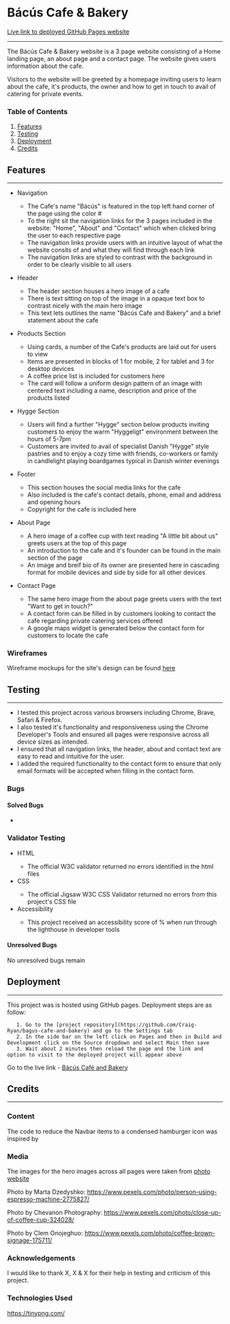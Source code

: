 # Bácús Cafe & Bakery
[Live link to deployed GitHub Pages website](https://craig-ryan.github.io/bagus-cafe-and-bakery/)
<hr>
The Bácús Cafe & Bakery website is a 3 page website consisting of a Home landing page, an about page and a contact page. The website gives users information about the cafe.

Visitors to the website will be greeted by a homepage inviting users to learn about the cafe, it's products, the owner and how to get in touch to avail of catering for private events.

<!-- Am I responsive img here -->

### Table of Contents
1. [Features](#features)
2. [Testing](#testing)
3. [Deployment](#deployment)
4. [Credits](#credits)

## Features
<hr>
<ul>
    <li>Navigation</li>
        <ul>
            <li>The Cafe's name "Bácús" is featured in the top left hand corner of the page using the color #</li>
            <li>To the right sit the navigation links for the 3 pages included in the website: "Home", "About" and "Contact" which when clicked bring the user to each respective page</li>
            <li>The navigation links provide users with an intuitive layout of what the website consits of and what they will find through each link</li>
            <li>The navigation links are styled to contrast with the background in order to be clearly visible to all users</li>
        </ul>
</ul>

<!-- Img of navbar here -->

<ul>
    <li>Header</li>
        <ul>
            <li>The header section houses a hero image of a cafe</li>
            <li>There is text sitting on top of the image in a opaque text box to contrast nicely with the main hero image</li>
            <li>This text lets outlines the name "Bácús Cafe and Bakery" and a brief statement about the cafe</li>
        </ul>
</ul>

<!-- Img of header here -->

<ul>
    <li>Products Section</li>
    <ul>
        <li>Using cards, a number of the Cafe's products are laid out for users to view</li>
        <li>Items are presented in blocks of 1 for mobile, 2 for tablet and 3 for desktop devices</li>
        <li>A coffee price list is included for customers here</li>
        <li>The card will follow a uniform design pattern of an image with centered text including a name, description and price of the products listed</li>
    </ul>
</ul>
<ul>
    <li>Hygge Section</li>
    <ul>
        <li>Users will find a further "Hygge" section below products inviting customers to enjoy the warm "Hyggeligt" environment between the hours of 5-7pm</li>
        <li>Customers are invited to avail of specialist Danish "Hygge" style pastries and to enjoy a cozy time with friends, co-workers or family in candlelight playing boardgames typical in Danish winter evenings</li>
    </ul>
</ul>
<!-- Add products section image here -->
<ul>
    <li>Footer</li>
    <ul>
        <li>This section houses the social media links for the cafe</li>
        <li>Also included is the cafe's contact details, phone, email and address and opening hours</li>
        <li>Copyright for the cafe is included here</li>
    </ul>
</ul>
<!-- Footer img here -->
<ul>
    <li>About Page</li>
    <ul>
        <li>A hero image of a coffee cup with text reading "A little bit about us" greets users at the top of this page</li>
        <li>An introduction to the cafe and it's founder can be found in the main section of the page</li>
        <li>An image and breif bio of its owner are presented here in cascading format for mobile devices and side by side for all other devices</li>
    </ul>
</ul>
<!-- About img here -->
<ul>
    <li>Contact Page</li>
    <ul>
        <li>The same hero image from the about page greets users with the text "Want to get in touch?"</li>
        <li>A contact form can be filled in by customers looking to contact the cafe regarding private catering services offered</li>
        <li>A google maps widget is generated below the contact form for customers to locate the cafe</li>
    </ul>
</ul>

### Wireframes
Wireframe mockups for the site's design can be found [here](link.to.wireframes)
<!-- Contact page img here -->

## Testing
<hr>
<ul>
    <li>I tested this project across various browsers including Chrome, Brave, Safari & Firefox.</li>
    <li>I also tested it's functionality and responsiveness using the Chrome Developer's Tools and ensured all pages were responsive across all device sizes as intended.</li>
    <li>I ensured that all navigation links, the header, about and contact text are easy to read and intuitive for the user.</li>
    <li>I added the required functionality to the contact form to ensure that only email formats will be accepted when filling in the contact form.</li>
</ul>

### Bugs
<h4>Solved Bugs</h4>
<ul>
    <li></li>
</ul>

### Validator Testing
<ul>
    <li>HTML</li>
    <ul>
        <li>The official W3C validator returned no errors identified in the html files</li>
    </ul>
    <li>CSS</li>
    <ul>
        <li>The official Jigsaw W3C CSS Validator returned no errors from this project's CSS file</li>
    </ul>
    <li>Accessibility</li>
    <ul>
        <li>This project received an accessibility score of % when run through the lighthouse in developer tools</li>
    </ul>
</ul>
<!-- Lighthouse img here -->

#### Unresolved Bugs
No unresolved bugs remain
<br>

## Deployment
<hr>

This project was is hosted using GitHub pages. Deployment steps are as follow:

       1. Go to the [project repository](https://github.com/Craig-Ryan/bagus-cafe-and-bakery) and go to the Settings tab
       2. In the side bar on the left click on Pages and then in Build and Development click on the Source dropdown and select Main then save
       3. Wait about 2 minutes then reload the page and the link and option to visit to the deployed project will appear above

Go to the live link - [Bácús Café and Bakery](https://craig-ryan.github.io/bagus-cafe-and-bakery/)

## Credits
<hr>

### Content
The code to reduce the Navbar items to a condensed hamburger icon was inspired by

### Media
The images for the hero images across all pages were taken from [photo website](website.com)

Photo by Marta Dzedyshko: https://www.pexels.com/photo/person-using-espresso-machine-2775827/

Photo by Chevanon Photography: https://www.pexels.com/photo/close-up-of-coffee-cup-324028/

Photo by Clem Onojeghuo: https://www.pexels.com/photo/coffee-brown-signage-175711/

### Acknowledgements
I would like to thank X, X & X for their help in testing and criticism of this project.

### Technologies Used

https://tinypng.com/

